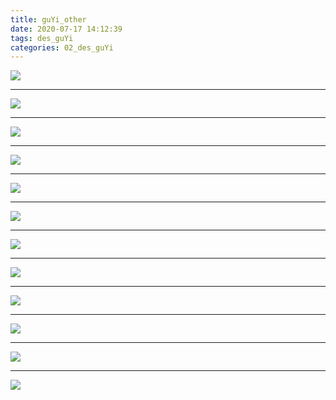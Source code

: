 ```yaml
---
title: guYi_other
date: 2020-07-17 14:12:39
tags: des_guYi
categories: 02_des_guYi
---
```




![](./other_007.jpg)

<!--more-->

***

![](./other_002.jpg)

***

![](./other_003.jpg)

***

![](./other_004.jpg)

***

![](./other_005.jpg)

***

![](./other_006.jpg)

***

![](./other_001.jpg)

***

![](./other_008.jpg)

***

![](./other_009.jpg)

***

![](./other_010.jpg)

***

![](./other_011.jpg)

***

![](./other_012.jpg)



